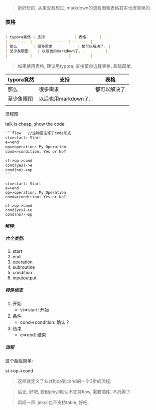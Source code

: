 > 挺好玩的, 从来没有想过, markdown的流程图和表格其实也很简单的.

### 表格

```markdown

| typora竟然 | 支持             | 表格.     |
| -------- | -------------- | ------- |
| 那么       | 很多需求           | 都可以解决了. |
| 至少象限图    | 以后也用markdown了. |         |
|          |                |         |
```

> 如果使用表格, 建议用typora, 直接菜单选择表格, 超级简单.

| typora竟然 | 支持             | 表格.     |
| -------- | -------------- | ------- |
| 那么       | 很多需求           | 都可以解决了. |
| 至少象限图    | 以后也用markdown了. |         |
|          |                |         |

流程图

talk is cheap, show the code: 

```markdown
​```flow   //这种语法等于code形式
st=>start: Start
e=>end
op=>operation: My Operation
cond=>condition: Yes or No?

st->op->cond
cond(yes)->e
cond(no)->op
​```
```

```flow
st=>start: Start
e=>end
op=>operation: My Operation
cond=>condition: Yes or No?

st->op->cond
cond(yes)->e
cond(no)->op
```
#### 解释:

##### 六个类型:

1. start
2. end 
3. operation 
4. subroutine 
5. condition 
6. inputoutput

##### 特殊标志

1. 开始
   - st=>start: 开始
2. 条件
   - cond=>condition: 确认？
3. 结束
   - e=>end: 结束

##### 流程

这个超级简单: 

st->op->cond    

> 这样就定义了从st到op到cond的一个3步的流程.





> 后记, 好吧, 貌似jekyll默认不支持flow, 需要插件, 不折腾了.
>
> 再叹一声, jekyll也不支持table, 好吧.

